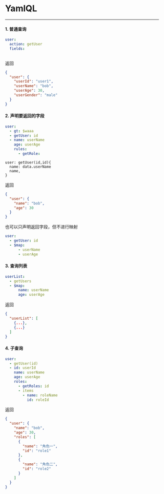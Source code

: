 # YamlQL 
----

#### 1. 普通查询
```yml
user: 
  action: getUser
  fields:
      
```

返回
```json
{
  "user": {
    "userId": "user1",
    "userName": "bob",
    "userAge": 30,
    "userGender": "male"
  }
}
```

#### 2. 声明要返回的字段
```yml
user:  
  - gt: $waaa
  - getUser: id
  - name: userName
    age: userAge
    rules: 
      - getRole: 
```

```gql
user: getUser(id,id){
  name: data.userName
  name,
}
```

返回
```json
{
  "user": {
    "name": "bob",
    "age": 30
  }
}
```

也可以只声明返回字段，但不进行映射
```yml
user: 
  - getUser: id
  - $map: 
      - userName
      - userAge
```

#### 3. 查询列表
```yml
userList: 
  - getUsers
  - $map:
      name: userName
      age: userAge
```

返回

```json
{
  "userList": [
    {...},
    {...}
  ]
}
```


#### 4. 子查询

```yml
user: 
  - getUser(id)
  - id: userId
    name: userName
    age: userAge
    roles: 
      - getRoles: id
      - items
        - name: roleName
          id: roleId
```

返回
```json
{
  "user": {
    "name": "bob",
    "age": 30,
    "roles": [
      {
        "name": "角色一",
        "id": "role1"
      },
      {
        "name": "角色二",
        "id": "role2"
      }
    ]
  }
}
```